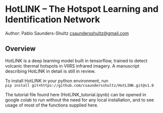 # HotLINK – The Hotspot Learning and Identification Network

Author: Pablo Saunders-Shultz <csaundersshultz@gmail.com>


## Overview
HotLINK is a deep learning model built in tensorflow, trained to detect volcanic thermal hotspots in VIIRS infrared imagery. A manuscript describing HotLINK in detail is still in review. 

To install HotLINK in your python environment, run  
`pip install git+https://github.com/csaundersshultz/HotLINK.git@v1.0`

The tutorial file found here (HotLINK_tutorial.ipynb) can be opened in google colab to run without the need for any local installation, and to see usage of most of the functions supplied here. 
